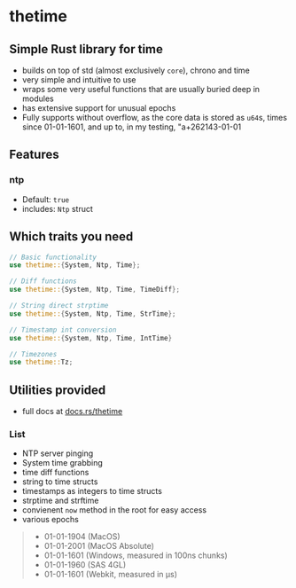 # thetime
## Simple Rust library for time
- builds on top of std (almost exclusively `core`), chrono and time
- very simple and intuitive to use
- wraps some very useful functions that are usually buried deep in modules
- has extensive support for unusual epochs
- Fully supports without overflow, as the core data is stored as `u64`s, times since 01-01-1601, and up to, in my testing, "a+262143-01-01

## Features
### ntp
- Default: `true`
- includes: `Ntp` struct
## Which traits you need
```rust
// Basic functionality
use thetime::{System, Ntp, Time};

// Diff functions
use thetime::{System, Ntp, Time, TimeDiff};

// String direct strptime
use thetime::{System, Ntp, Time, StrTime};

// Timestamp int conversion
use thetime::{System, Ntp, Time, IntTime}

// Timezones
use thetime::Tz;
```
## Utilities provided
- full docs at [docs.rs/thetime](https://docs.rs/thetime)
### List
- NTP server pinging
- System time grabbing
- time diff functions
- string to time structs
- timestamps as integers to time structs
- strptime and strftime
- convienent `now` method in the root for easy access
- various epochs
> - 01-01-1904 (MacOS)
> - 01-01-2001 (MacOS Absolute)
> - 01-01-1601 (Windows, measured in 100ns chunks)
> - 01-01-1960 (SAS 4GL)
> - 01-01-1601 (Webkit, measured in μs)
